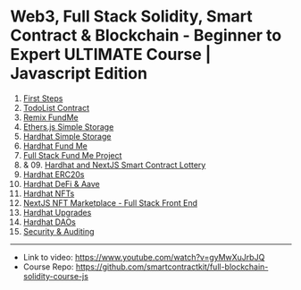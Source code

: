 # Web3, Full Stack Solidity, Smart Contract & Blockchain - Beginner to Expert ULTIMATE Course | Javascript Edition
01. [First Steps](https://github.com/calisthenicsGuy/Web3-Full-Stack-Solidity-Smart-Contract-Blockchain---Beginner-to-Expert-ULTIMATE-Course/tree/main/01.%20First%20Steps)
02. [TodoList Contract](https://github.com/calisthenicsGuy/Web3-Full-Stack-Solidity-Smart-Contract-Blockchain---Beginner-to-Expert-ULTIMATE-Course/tree/main/02.%20TodoList%20Contract)
03. [Remix FundMe](https://github.com/calisthenicsGuy/Web3-Full-Stack-Solidity-Smart-Contract-Blockchain---Beginner-to-Expert-ULTIMATE-Course/tree/main/03.%20Remix%20FundMe)
04. [Ethers.js Simple Storage](https://github.com/calisthenicsGuy/Web3-Full-Stack-Solidity-Smart-Contract-Blockchain---Beginner-to-Expert-ULTIMATE-Course/tree/main/04.%20Ethers.js%20Simple%20Storage/src)
05. [Hardhat Simple Storage](https://github.com/calisthenicsGuy/Web3-Full-Stack-Solidity-Smart-Contract-Blockchain---Beginner-to-Expert-ULTIMATE-Course/tree/main/05.%20Hardhat%20Simple%20Storage)
06. [Hardhat Fund Me](https://github.com/calisthenicsGuy/Web3-Full-Stack-Solidity-Smart-Contract-Blockchain---Beginner-to-Expert-ULTIMATE-Course/tree/main/06.%20Hardhat%20Fund%20Me/src)
07. [Full Stack Fund Me Project](https://github.com/calisthenicsGuy/Web3-Full-Stack-Solidity-Smart-Contract-Blockchain---Beginner-to-Expert-ULTIMATE-Course/tree/main/07.%20Full%20Stack%20Fund%20Me%20Project/frontend/src)
08. & 09. [Hardhat and NextJS Smart Contract Lottery](https://github.com/calisthenicsGuy/Web3-Full-Stack-Solidity-Smart-Contract-Blockchain---Beginner-to-Expert-ULTIMATE-Course/tree/main/08%20%26%2009.%20Hardhat%20and%20NextJS%20Smart%20Contract%20Lottery)
10. [Hardhat ERC20s](https://github.com/calisthenicsGuy/Web3-Full-Stack-Solidity-Smart-Contract-Blockchain---Beginner-to-Expert-ULTIMATE-Course/tree/main/10.%20Hardhat%20ERC20s%20and%2011.%20Hardhat%20DeFi%20%26%20Aave/hardhat-erc20s-and-hardhatdefi-aave)
11. [Hardhat DeFi & Aave](https://github.com/calisthenicsGuy/Web3-Full-Stack-Solidity-Smart-Contract-Blockchain---Beginner-to-Expert-ULTIMATE-Course/tree/main/10.%20Hardhat%20ERC20s%20and%2011.%20Hardhat%20DeFi%20%26%20Aave/hardhat-erc20s-and-hardhatdefi-aave)
12. [Hardhat NFTs](https://github.com/calisthenicsGuy/Web3-Full-Stack-Solidity-Smart-Contract-Blockchain---Beginner-to-Expert-ULTIMATE-Course/tree/main/12.%20Hardhat%20NFTs/hh-nft)
13. [NextJS NFT Marketplace - Full Stack Front End](https://github.com/calisthenicsGuy/Web3-Full-Stack-Solidity-Smart-Contract-Blockchain---Beginner-to-Expert-ULTIMATE-Course/tree/main/13.%20NextJS%20NFT%20Marketplace%20-%20Full%20Stack%20%20Front%20End)
14. [Hardhat Upgrades](https://github.com/calisthenicsGuy/Web3-Full-Stack-Solidity-Smart-Contract-Blockchain---Beginner-to-Expert-ULTIMATE-Course/tree/main/14.%20Hardhat%20Upgrades)
15. [Hardhat DAOs](https://github.com/calisthenicsGuy/Web3-Full-Stack-Solidity-Smart-Contract-Blockchain---Beginner-to-Expert-ULTIMATE-Course/tree/main/15.%20Hardhat%20DAOs/hardhat-dao)
16. [Security & Auditing](https://github.com/calisthenicsGuy/Web3-Full-Stack-Solidity-Smart-Contract-Blockchain---Beginner-to-Expert-ULTIMATE-Course/tree/main/16.%20Security%20%26%20Auditing)

-----------------------------------


* Link to video: https://www.youtube.com/watch?v=gyMwXuJrbJQ
* Course Repo: https://github.com/smartcontractkit/full-blockchain-solidity-course-js
